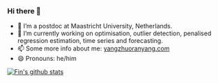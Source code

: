 ### Hi there 👋

<!--
**FinYang/FinYang** is a ✨ _special_ ✨ repository because its `README.md` (this file) appears on your GitHub profile.



Here are some ideas to get you started:

- 🔭 I’m currently working on ...
- 🌱 I’m currently learning ...
- 👯 I’m looking to collaborate on ...
- 🤔 I’m looking for help with ...
- 💬 Ask me about ...
- 📫 How to reach me: ...
- 😄 Pronouns: ...
- ⚡ Fun fact: ...
-->


- 🌱 I’m a postdoc at Maastricht University, Netherlands.
- 🔭 I’m currently working on optimisation, outlier detection, penalised regression estimation, time series and forecasting.
- 📫 Some more info about me: [yangzhuoranyang.com](https://yangzhuoranyang.com)
- 😄 Pronouns: he/him


[![Fin's github stats](https://github-readme-stats.vercel.app/api?username=FinYang&show_icons=true)](https://github.com/anuraghazra/github-readme-stats)
